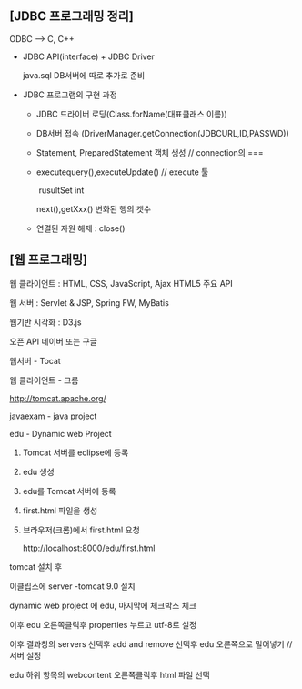 ## [JDBC 프로그래밍 정리]

ODBC --> C, C++

- JDBC API(interface) + JDBC Driver

   java.sql						DB서버에 따로 추가로 준비

- JDBC 프로그램의 구현 과정

  - JDBC 드라이버 로딩(Class.forName(대표클래스 이름))

  - DB서버 접속 (DriverManager.getConnection(JDBCURL,ID,PASSWD))

  - Statement, PreparedStatement 객체 생성  //  connection의 ===

  - executequery(),executeUpdate()  // execute 툴

    ​	rusultSet			int

    next(),getXxx()	변화된 행의 갯수 

    

  - 연결된 자원 해제 : close() 





## [웹 프로그래밍]

웹 클라이언트 : HTML, CSS, JavaScript, Ajax HTML5 주요 API

웹 서버 :  Servlet & JSP, Spring FW, MyBatis

웹기반 시각화 : D3.js

오픈 API 네이버 또는 구글

웹서버 - Tocat 

웹 클라이언트 - 크롬

http://tomcat.apache.org/

javaexam - java project

edu - Dynamic web Project

1. Tomcat 서버를 eclipse에 등록

2. edu 생성

3. edu를 Tomcat 서버에 등록

4. first.html 파일을 생성

5. 브라우저(크롬)에서 first.html 요청

   http://localhost:8000/edu/first.html



tomcat 설치 후

이클립스에 server -tomcat 9.0 설치 

dynamic web project 에 edu, 마지막에 체크박스 체크

이후 edu 오른쪽클릭후 properties 누르고 utf-8로 설정

이후 결과창의 servers 선택후 add and remove 선택후 edu 오른쪽으로 밀어넣기  //서버 설정

edu 하위 항목의 webcontent 오른쪽클릭후 html 파일 선택

